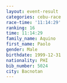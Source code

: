 ```yaml
---
layout: event-result 
categories: cebu-race 
race-time: '11:14:29'
ranking: 16
time: 11:14:29
family_name: Aquino
first_name: Paolo
gender: Male
birthdate: 1999-12-31
nationality: PHI
bib_number: 5024
city: Bacnotan
---
```

